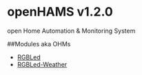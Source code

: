 # openHAMS v1.2.0
open Home Automation & Monitoring System

##Modules aka OHMs
- [RGBLed](https://github.com/openHAMS/ohm_RGBLed)
- [RGBLed-Weather](https://github.com/openHAMS/ohm_RGBLed-Weather)
